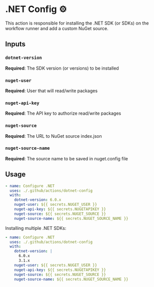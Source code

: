 # .NET Config :gear:

This action is responsible for installing the .NET SDK (or SDKs) on the workflow runner and add a custom NuGet source.

## Inputs

### `dotnet-version`

**Required**: The SDK version (or versions) to be installed

### `nuget-user`

**Required**: User that will read/write packages

### `nuget-api-key`

**Required**: The API key to authorize read/write packages

### `nuget-source`

**Required**: The URL to NuGet source index.json

### `nuget-source-name`

**Required**: The source name to be saved in nuget.config file

## Usage

```yml
- name: Configure .NET
  uses: ./.github/actions/dotnet-config
  with:
    dotnet-version: 6.0.x
    nuget-user: ${{ secrets.NUGET_USER }}
    nuget-api-key: ${{ secrets.NUGETAPIKEY }}
    nuget-source: ${{ secrets.NUGET_SOURCE }}
    nuget-source-name: ${{ secrets.NUGET_SOURCE_NAME }}
```

Installing multiple .NET SDKs:

```yml
- name: Configure .NET
  uses: ./.github/actions/dotnet-config
  with:
    dotnet-version: |
      6.0.x
      3.1.x
    nuget-user: ${{ secrets.NUGET_USER }}
    nuget-api-key: ${{ secrets.NUGETAPIKEY }}
    nuget-source: ${{ secrets.NUGET_SOURCE }}
    nuget-source-name: ${{ secrets.NUGET_SOURCE_NAME }}
```
